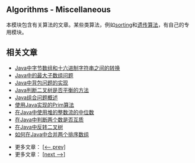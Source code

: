 ## Algorithms - Miscellaneous

本模块包含有关算法的文章。某些类算法，例如[sorting](/../algorithms-sorting-1/README.md)和[遗传算法](/../algorithms-genetic)，有自己的专用模块。

## 相关文章

+ [Java中字节数组和十六进制字符串之间的转换](docs/Java中字节数组和十六进制字符串之间的转换.md)
+ [Java中的最大子数组问题](docs/Java中的最大子数组问题.md)
+ [Java中背包问题的实现](docs/Java中背包问题的实现.md)
+ [Java判断二叉树是否平衡的方法](docs/Java判断二叉树是否平衡的方法.md)
+ [Java组合问题概述](docs/Java组合问题概述.md)
+ [使用Java实现的Prim算法](docs/使用Java实现的Prim算法.md)
+ [在Java中使用堆的整数流的中位数](docs/在Java中使用堆的整数流的中位数.md)
+ [在Java中判断两个数是否互质](docs/在Java中判断两个数是否互质.md)
+ [在Java中反转二叉树](docs/在Java中反转二叉树.md)
+ [如何在Java中合并两个排序数组](docs/如何在Java中合并两个排序数组.md)

- 更多文章： [[<-- prev]](../algorithms-miscellaneous-4/README.md)
- 更多文章： [[next -->]](../algorithms-miscellaneous-6/README.md)